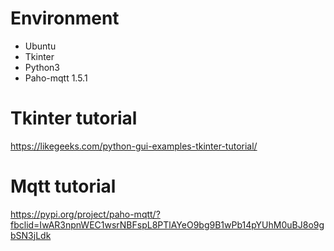 # Environment
- Ubuntu
- Tkinter
- Python3
- Paho-mqtt 1.5.1

# Tkinter tutorial
https://likegeeks.com/python-gui-examples-tkinter-tutorial/

# Mqtt tutorial
https://pypi.org/project/paho-mqtt/?fbclid=IwAR3npnWEC1wsrNBFspL8PTlAYeO9bg9B1wPb14pYUhM0uBJ8o9gbSN3jLdk